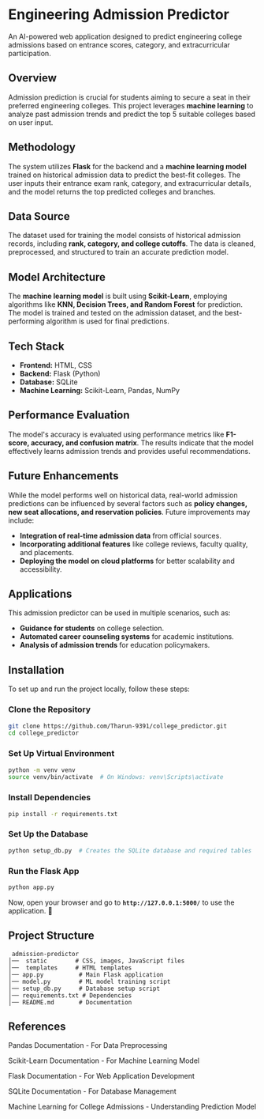 # Engineering Admission Predictor  

An AI-powered web application designed to predict engineering college admissions based on entrance scores, category, and extracurricular participation.  

## Overview  
Admission prediction is crucial for students aiming to secure a seat in their preferred engineering colleges. This project leverages **machine learning** to analyze past admission trends and predict the top 5 suitable colleges based on user input.  

## Methodology  
The system utilizes **Flask** for the backend and a **machine learning model** trained on historical admission data to predict the best-fit colleges. The user inputs their entrance exam rank, category, and extracurricular details, and the model returns the top predicted colleges and branches.  

## Data Source  
The dataset used for training the model consists of historical admission records, including **rank, category, and college cutoffs**. The data is cleaned, preprocessed, and structured to train an accurate prediction model.  

## Model Architecture  
The **machine learning model** is built using **Scikit-Learn**, employing algorithms like **KNN, Decision Trees, and Random Forest** for prediction. The model is trained and tested on the admission dataset, and the best-performing algorithm is used for final predictions.  

## Tech Stack  
- **Frontend:** HTML, CSS  
- **Backend:** Flask (Python)  
- **Database:** SQLite  
- **Machine Learning:** Scikit-Learn, Pandas, NumPy  

## Performance Evaluation  
The model's accuracy is evaluated using performance metrics like **F1-score, accuracy, and confusion matrix**. The results indicate that the model effectively learns admission trends and provides useful recommendations.  

## Future Enhancements  
While the model performs well on historical data, real-world admission predictions can be influenced by several factors such as **policy changes, new seat allocations, and reservation policies**. Future improvements may include:  
- **Integration of real-time admission data** from official sources.  
- **Incorporating additional features** like college reviews, faculty quality, and placements.  
- **Deploying the model on cloud platforms** for better scalability and accessibility.  

## Applications  
This admission predictor can be used in multiple scenarios, such as:  
- **Guidance for students** on college selection.  
- **Automated career counseling systems** for academic institutions.  
- **Analysis of admission trends** for education policymakers.  

## Installation  

To set up and run the project locally, follow these steps:  

### Clone the Repository  
```bash  
git clone https://github.com/Tharun-9391/college_predictor.git  
cd college_predictor  
```  

### Set Up Virtual Environment  
```bash  
python -m venv venv  
source venv/bin/activate  # On Windows: venv\Scripts\activate  
```  

### Install Dependencies  
```bash  
pip install -r requirements.txt  
```  

### Set Up the Database  
```bash  
python setup_db.py  # Creates the SQLite database and required tables  
```  

### Run the Flask App  
```bash  
python app.py  
```  
Now, open your browser and go to **`http://127.0.0.1:5000/`** to use the application. 🎉  

## Project Structure  
```
 admission-predictor  
│──  static        # CSS, images, JavaScript files  
│──  templates     # HTML templates  
│── app.py          # Main Flask application  
│── model.py        # ML model training script  
│── setup_db.py     # Database setup script  
│── requirements.txt # Dependencies  
│── README.md       # Documentation  
```  
## References

Pandas Documentation - For Data Preprocessing

Scikit-Learn Documentation - For Machine Learning Model

Flask Documentation - For Web Application Development

SQLite Documentation - For Database Management

Machine Learning for College Admissions - Understanding Prediction Model
 

